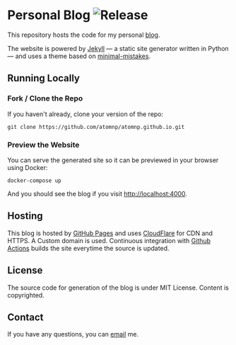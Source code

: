 # Personal Blog ![Release](https://github.com/atomnp/atomnp.github.io/workflows/Release/badge.svg?branch=master)

This repository hosts the code for my personal [blog](https://neupaneaayush.com.np).

The website is powered by [Jekyll](https://jekyllrb.com) — a static site generator written in Python — and uses a theme based on [minimal-mistakes](https://mmistakes.github.io/minimal-mistakes).

## Running Locally

### Fork / Clone the Repo

If you haven't already, clone your version of the repo:

```shell
git clone https://github.com/atomnp/atomnp.github.io.git
```

### Preview the Website

You can serve the generated site so it can be previewed in your browser using Docker:

```
docker-compose up
```

And you should see the blog if you visit [http://localhost:4000](http://localhost:4000).

## Hosting

This blog is hosted by [GitHub Pages](https://pages.github.com/) and uses [CloudFlare](https://www.cloudflare.com) for CDN and HTTPS. A Custom domain is used. Continuous integration with [Github Actions](https://github.com/atomnp/atomnp.github.io/actions) builds the site everytime the source is updated.

## License

The source code for generation of the blog is under MIT License. Content is copyrighted.

## Contact

If you have any questions, you can [email](mailto:neupane0403@gmail.com) me.
